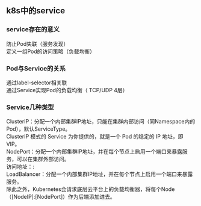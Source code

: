 ## k8s中的service


### service存在的意义  
防止Pod失联（服务发现）  
定义一组Pod的访问策略（负载均衡）

### Pod与Service的关系

通过label-selector相关联  
通过Service实现Pod的负载均衡（ TCP/UDP 4层）  

### Service几种类型

ClusterIP：分配一个内部集群IP地址，只能在集群内部访问（同Namespace内的Pod），默认ServiceType。  
ClusterIP 模式的 Service 为你提供的，就是一个 Pod 的稳定的 IP 地址，即 VIP。  
NodePort：分配一个内部集群IP地址，并在每个节点上启用一个端口来暴露服务，可以在集群外部访问。  
访问地址：<NodeIP>:<NodePort>  
LoadBalancer：分配一个内部集群IP地址，并在每个节点上启用一个端口来暴露服务。  
除此之外，Kubernetes会请求底层云平台上的负载均衡器，将每个Node（[NodeIP]:[NodePort]）作为后端添加进去。  
